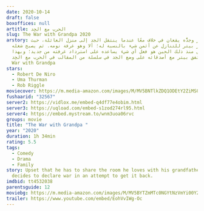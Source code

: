```yaml
---
date: 2020-10-14
draft: false
boxoffices: null
artitle: الحرب مع الجِد
slug: The War with Grandpa 2020
arstory: بيتر وجدُّه يقعان في خلاف معًا عندما ينتقل الجد إلى منزل العائلة، حيث
  يضطر بيتر للتنازل عن أثمن شيء بالنسبة له؛ ألا وهو غرفة نومه. ثم يصبح شغله
  الشاغل منذ ذلك الحين هو فعل أي شيء يساعده على استرداد غرفته من جديد؛ وبهذا
  يتفق بيتر مع أصدقائه على وضع الجد في سلسلة من المقالب في الحرب مع الجِد The
  War with Grandpa
stars:
  - Robert De Niro
  - Uma Thurman
  - Rob Riggle
moviecover: https://m.media-amazon.com/images/M/MV5BNTlkZDQ1ODEtY2ZiMS00OGNhLWJlZDctYzY0NTFmNmQ2NDAzXkEyXkFqcGdeQXVyMTkxNjUyNQ@@._V1_UX1000_.jpg
fushaarid: "32567"
server2: https://vidlox.me/embed-q4df77e4obim.html
server3: https://uqload.com/embed-s1zod274rl95.html
server4: https://embed.mystream.to/wnm3uoa06rvc
groups: movie
title: "The War with Grandpa "
year: "2020"
duration: 1h 34min
rating: 5.5
tags:
  - Comedy
  - Drama
  - Family
story: Upset that he has to share the room he loves with his grandfather, Peter
  decides to declare war in an attempt to get it back.
imdbid: tt4532038
parentsguide: 12
moviebg: https://m.media-amazon.com/images/M/MV5BYTZmMTc0NGYtNzVmYi00Y2JhLTlmMDctYTYzOTE0YzQzZWJmXkEyXkFqcGdeQXVyNjUwNzk3NDc@._V1_UX600_.jpg
trailer: https://www.youtube.com/embed/EohVvIWg-Oc
---
```

